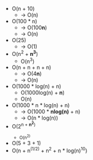 - O(n + 10)
  - -> O(n)
- O(100 \* n)
  - -> O(100**n**)
  - -> O(n)
- O(25)
  - -> O(1)
- O(n<sup>2</sup> + **n<sup>3</sup>**)
  - O(n<sup>3</sup>)
- O(n + n + n + n)
  - -> O(4**n**)
  - -> O(n)
- O(1000 \* log(n) + n)
  - O(1000log(n) + **n**)
  - O(n)
- O(1000 \* n \* log(n) + n)
  - -> O(1000 \* **nlog(n)** + n)
  - -> O(n \* log(n))
- O(2<sup>n + **n<sup>2</sup>**)
  - O(n<sup>2)
- O(5 + 3 + 1)
- O(n + n<sup>(1/2)</sup> + n<sup>2</sup> + n \* log(n)<sup>10</sup>)
